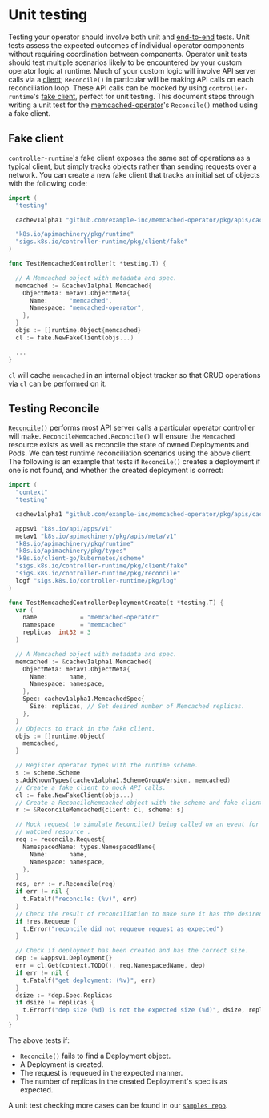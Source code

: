 # Unit testing

Testing your operator should involve both unit and [end-to-end][doc_e2e_test] tests. Unit tests assess the expected outcomes of individual operator components without requiring coordination between components. Operator unit tests should test multiple scenarios likely to be encountered by your custom operator logic at runtime. Much of your custom logic will involve API server calls via a [client][doc_client]; `Reconcile()` in particular will be making API calls on each reconciliation loop. These API calls can be mocked by using `controller-runtime`'s [fake client][doc_cr_fake_client], perfect for unit testing. This document steps through writing a unit test for the [memcached-operator][repo_memcached_reconcile]'s `Reconcile()` method using a fake client.

## Fake client

`controller-runtime`'s fake client exposes the same set of operations as a typical client, but simply tracks objects rather than sending requests over a network. You can create a new fake client that tracks an initial set of objects with the following code:

```Go
import (
  "testing"

  cachev1alpha1 "github.com/example-inc/memcached-operator/pkg/apis/cache/v1alpha1"

  "k8s.io/apimachinery/pkg/runtime"
  "sigs.k8s.io/controller-runtime/pkg/client/fake"
)

func TestMemcachedController(t *testing.T) {

  // A Memcached object with metadata and spec.
  memcached := &cachev1alpha1.Memcached{
    ObjectMeta: metav1.ObjectMeta{
      Name:      "memcached",
      Namespace: "memcached-operator",
    },
  }
  objs := []runtime.Object{memcached}
  cl := fake.NewFakeClient(objs...)

  ...
}

```

`cl` will cache `memcached` in an internal object tracker so that CRUD operations via `cl` can be performed on it.

## Testing Reconcile

[`Reconcile()`][doc_reconcile] performs most API server calls a particular operator controller will make. `ReconcileMemcached.Reconcile()` will ensure the `Memcached` resource exists as well as reconcile the state of owned Deployments and Pods. We can test runtime reconciliation scenarios using the above client. The following is an example that tests if `Reconcile()` creates a deployment if one is not found, and whether the created deployment is correct:

```Go
import (
  "context"
  "testing"

  cachev1alpha1 "github.com/example-inc/memcached-operator/pkg/apis/cache/v1alpha1"

  appsv1 "k8s.io/api/apps/v1"
  metav1 "k8s.io/apimachinery/pkg/apis/meta/v1"
  "k8s.io/apimachinery/pkg/runtime"
  "k8s.io/apimachinery/pkg/types"
  "k8s.io/client-go/kubernetes/scheme"
  "sigs.k8s.io/controller-runtime/pkg/client/fake"
  "sigs.k8s.io/controller-runtime/pkg/reconcile"
  logf "sigs.k8s.io/controller-runtime/pkg/log"
)

func TestMemcachedControllerDeploymentCreate(t *testing.T) {
  var (
    name            = "memcached-operator"
    namespace       = "memcached"
    replicas  int32 = 3
  )

  // A Memcached object with metadata and spec.
  memcached := &cachev1alpha1.Memcached{
    ObjectMeta: metav1.ObjectMeta{
      Name:      name,
      Namespace: namespace,
    },
    Spec: cachev1alpha1.MemcachedSpec{
      Size: replicas, // Set desired number of Memcached replicas.
    },
  }
  // Objects to track in the fake client.
  objs := []runtime.Object{
    memcached,
  }

  // Register operator types with the runtime scheme.
  s := scheme.Scheme
  s.AddKnownTypes(cachev1alpha1.SchemeGroupVersion, memcached)
  // Create a fake client to mock API calls.
  cl := fake.NewFakeClient(objs...)
  // Create a ReconcileMemcached object with the scheme and fake client.
  r := &ReconcileMemcached{client: cl, scheme: s}

  // Mock request to simulate Reconcile() being called on an event for a
  // watched resource .
  req := reconcile.Request{
    NamespacedName: types.NamespacedName{
      Name:      name,
      Namespace: namespace,
    },
  }
  res, err := r.Reconcile(req)
  if err != nil {
    t.Fatalf("reconcile: (%v)", err)
  }
  // Check the result of reconciliation to make sure it has the desired state.
  if !res.Requeue {
    t.Error("reconcile did not requeue request as expected")
  }

  // Check if deployment has been created and has the correct size.
  dep := &appsv1.Deployment{}
  err = cl.Get(context.TODO(), req.NamespacedName, dep)
  if err != nil {
    t.Fatalf("get deployment: (%v)", err)
  }
  dsize := *dep.Spec.Replicas
  if dsize != replicas {
    t.Errorf("dep size (%d) is not the expected size (%d)", dsize, replicas)
  }
}
```

The above tests if:
- `Reconcile()` fails to find a Deployment object.
- A Deployment is created.
- The request is requeued in the expected manner.
- The number of replicas in the created Deployment's spec is as expected.

A unit test checking more cases can be found in our [`samples repo`][code_test_example].

[doc_e2e_test]:https://github.com/operator-framework/operator-sdk/blob/2f772d1dc2340dd19bdc3ec8c2dc9f0f77cc8297/doc/test-framework/writing-e2e-tests.md
[doc_client]:https://github.com/operator-framework/operator-sdk/blob/5c50126e7a112d67826894997eca143e12dc165f/doc/user/client.md
[doc_cr_fake_client]:https://godoc.org/github.com/kubernetes-sigs/controller-runtime/pkg/client/fake
[repo_memcached_reconcile]:https://github.com/operator-framework/operator-sdk-samples/blob/4c6934448684a6953ece4d3d9f3f77494b1c125e/memcached-operator/pkg/controller/memcached/memcached_controller.go#L82
[doc_reconcile]:https://godoc.org/sigs.k8s.io/controller-runtime/pkg/reconcile#Reconciler
[code_test_example]: https://github.com/operator-framework/operator-sdk-samples/blob/master/memcached-operator/pkg/controller/memcached/memcached_controller_test.go#L25
